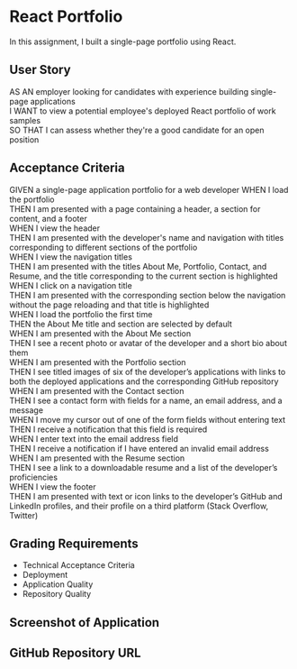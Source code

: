 # React Portfolio

In this assignment, I built a single-page portfolio using React.

## User Story

AS AN employer looking for candidates with experience building single-page applications
</br>
I WANT to view a potential employee's deployed React portfolio of work samples
</br>
SO THAT I can assess whether they're a good candidate for an open position

## Acceptance Criteria

GIVEN a single-page application portfolio for a web developer
WHEN I load the portfolio
</br>
THEN I am presented with a page containing a header, a section for content, and a footer
</br>
WHEN I view the header
</br>
THEN I am presented with the developer's name and navigation with titles corresponding to different sections of the portfolio
</br>
WHEN I view the navigation titles
</br>
THEN I am presented with the titles About Me, Portfolio, Contact, and Resume, and the title corresponding to the current section is highlighted
WHEN I click on a navigation title
</br>
THEN I am presented with the corresponding section below the navigation without the page reloading and that title is highlighted
</br>
WHEN I load the portfolio the first time
</br>
THEN the About Me title and section are selected by default
</br>
WHEN I am presented with the About Me section
</br>
THEN I see a recent photo or avatar of the developer and a short bio about them
</br>
WHEN I am presented with the Portfolio section
</br>
THEN I see titled images of six of the developer’s applications with links to both the deployed applications and the corresponding GitHub repository
</br>
WHEN I am presented with the Contact section
</br>
THEN I see a contact form with fields for a name, an email address, and a message
</br>
WHEN I move my cursor out of one of the form fields without entering text
</br>
THEN I receive a notification that this field is required
</br>
WHEN I enter text into the email address field
</br>
THEN I receive a notification if I have entered an invalid email address
</br>
WHEN I am presented with the Resume section
</br>
THEN I see a link to a downloadable resume and a list of the developer’s proficiencies
</br>
WHEN I view the footer
</br>
THEN I am presented with text or icon links to the developer’s GitHub and LinkedIn profiles, and their profile on a third platform (Stack Overflow, Twitter)

## Grading Requirements

- Technical Acceptance Criteria
- Deployment
- Application Quality
- Repository Quality

## Screenshot of Application

## GitHub Repository URL
